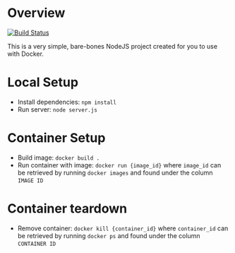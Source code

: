 # Overview
[![Build Status](https://app.travis-ci.com/TheDigitalPhoenixX/Cloud-Developer-Course-4-Travis.svg?branch=master)](https://app.travis-ci.com/TheDigitalPhoenixX/Cloud-Developer-Course-4-Travis)

This is a very simple, bare-bones NodeJS project created for you to use with Docker.

# Local Setup
* Install dependencies: `npm install`
* Run server: `node server.js`

# Container Setup
* Build image: `docker build .`
* Run container with image: `docker run {image_id}` where `image_id` can be retrieved by running `docker images` and found under the column `IMAGE ID`

# Container teardown
* Remove container: `docker kill {container_id}` where `container_id` can be retrieved by running `docker ps` and found under the column `CONTAINER ID`
